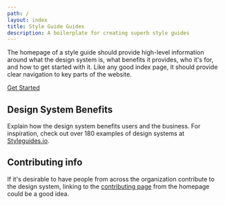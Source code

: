 ```yaml
---
path: /
layout: index
title: Style Guide Guides
description: A boilerplate for creating superb style guides
---
```


The homepage of a style guide should provide high-level information around what the design system is, what benefits it provides, who it's for, and how to get started with it. Like any good index page, it should provide clear navigation to key parts of the website.

<div class="u-margin-bottom-double"><a href="/getting-started" class="c-btn">Get Started</a></div>

## Design System Benefits
Explain how the design system benefits users and the business. For inspiration, check out over 180 examples of design systems at [Styleguides.io](http://styleguides.io/examples).

## Contributing info
If it's desirable to have people from across the organization contribute to the design system, linking to the <a href="/contributing.html">contributing page</a> from the homepage could be a good idea.

